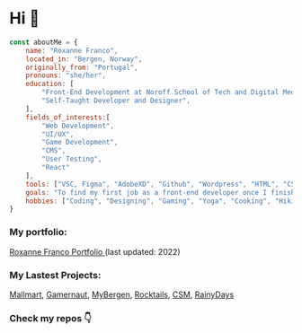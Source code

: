 # Hi 👋
```js
const aboutMe = {
    name: "Roxanne Franco",
    located_in: "Bergen, Norway",
    originally_from: "Portugal",
    pronouns: "she/her",
    education: [
        "Front-End Development at Noroff School of Tech and Digital Media",
        "Self-Taught Developer and Designer",
    ],
    fields_of_interests:[
        "Web Development",
        "UI/UX",
        "Game Development",
        "CMS",
        "User Testing",
        "React"
    ],
    tools: ["VSC, Figma", "AdobeXD", "Github", "Wordpress", "HTML", "CSS", "Javascript", "Jest", "Cypress", "Vite", "React"],
    goals: "To find my first job as a front-end developer once I finish my studies in October 2023!",
    hobbies: ["Coding", "Designing", "Gaming", "Yoga", "Cooking", "Hiking"]
}
```
### My portfolio:
[Roxanne Franco Portfolio ](https://roxannefrancoportfolio.netlify.app/) (last updated: 2022)

### My Lastest Projects:

[Mallmart](https://mallmart-store.netlify.app/),
[Gamernaut](https://gamernaut.netlify.app/),
[MyBergen](https://mybergen.netlify.app/),
[Rocktails](https://rocktails-bar-project.netlify.app/),
[CSM](https://project-community-science-museum.netlify.app/),
[RainyDays](https://rainydayswear.netlify.app/)

### Check my repos :point_down:

